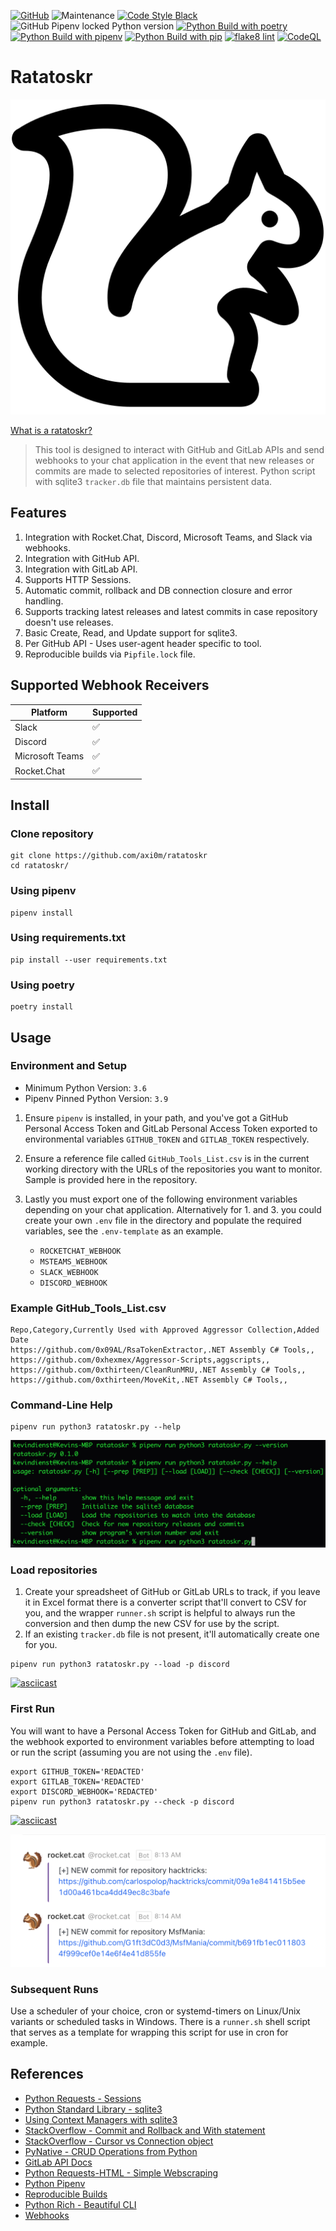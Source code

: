[![GitHub](https://img.shields.io/github/license/axi0m/ratatoskr?color=bright-green&style=flat-square)](https://github.com/axi0m/ratatoskr/blob/main/LICENSE.md)
![Maintenance](https://img.shields.io/maintenance/yes/2023?style=flat-square)
[![Code Style Black](https://img.shields.io/badge/code%20style-black-000000.svg?style=flat-square)](https://github.com/psf/black)
![GitHub Pipenv locked Python version](https://img.shields.io/github/pipenv/locked/python-version/axi0m/ratatoskr?style=flat-square)
[![Python Build with poetry](https://github.com/axi0m/ratatoskr/actions/workflows/build-poetry.yml/badge.svg?style=flat-square)](https://github.com/axi0m/ratatoskr/actions/workflows/build-poetry.yml)
[![Python Build with pipenv](https://github.com/axi0m/ratatoskr/actions/workflows/build-pipenv.yml/badge.svg?style=flat-square)](https://github.com/axi0m/ratatoskr/actions/workflows/build-pipenv.yml)
[![Python Build with pip](https://github.com/axi0m/ratatoskr/actions/workflows/build-pip.yml/badge.svg?style=flat-square)](https://github.com/axi0m/ratatoskr/actions/workflows/build-pip.yml)
[![flake8 lint](https://github.com/axi0m/ratatoskr/actions/workflows/flake8-lint.yml/badge.svg?style=flat-square)](https://github.com/axi0m/ratatoskr/actions/workflows/flake8-lint.yml)
[![CodeQL](https://github.com/axi0m/ratatoskr/actions/workflows/codeql.yml/badge.svg)](https://github.com/axi0m/ratatoskr/actions/workflows/codeql.yml)

# Ratatoskr #

![squirrel-image](images/noun-squirrel-1092288_512x512.png)

[What is a ratatoskr?](https://en.wikipedia.org/wiki/Ratatoskr)

> This tool is designed to interact with GitHub and GitLab APIs and send webhooks to your chat application in the event that new releases or commits are made to selected repositories of interest.
> Python script with sqlite3 `tracker.db` file that maintains persistent data.

## Features ##

1. Integration with Rocket.Chat, Discord, Microsoft Teams, and Slack via webhooks.
2. Integration with GitHub API.
3. Integration with GitLab API.
4. Supports HTTP Sessions.
5. Automatic commit, rollback and DB connection closure and error handling.
6. Supports tracking latest releases and latest commits in case repository doesn't use releases.
7. Basic Create, Read, and Update support for sqlite3.
8. Per GitHub API - Uses user-agent header specific to tool.
9. Reproducible builds via `Pipfile.lock` file.

## Supported Webhook Receivers ##

| Platform        | Supported |
|-----------------|-----------|
| Slack           | ✅        |
| Discord         | ✅        |
| Microsoft Teams | ✅        |
| Rocket.Chat     | ✅        |

## Install ##

### Clone repository ###

```shell
git clone https://github.com/axi0m/ratatoskr
cd ratatoskr/
```

### Using pipenv ###

```shell
pipenv install
```

### Using requirements.txt ###

```shell
pip install --user requirements.txt
```

### Using poetry ###

```shell
poetry install
```

## Usage ##

### Environment and Setup ###

  - Minimum Python Version: `3.6`
  - Pipenv Pinned Python Version: `3.9`

1. Ensure `pipenv` is installed, in your path, and you've got a GitHub Personal Access Token and GitLab Personal Access Token exported to environmental variables `GITHUB_TOKEN` and `GITLAB_TOKEN` respectively.
2. Ensure a reference file called `GitHub_Tools_List.csv` is in the current working directory with the URLs of the repositories you want to monitor. Sample is provided here in the repository.
3. Lastly you must export one of the following environment variables depending on your chat application. Alternatively for 1. and 3. you could create your own `.env` file in the directory and populate the required
variables, see the `.env-template` as an example.

   - `ROCKETCHAT_WEBHOOK`
   - `MSTEAMS_WEBHOOK`
   - `SLACK_WEBHOOK`
   - `DISCORD_WEBHOOK`

### Example GitHub_Tools_List.csv ###

```csv
Repo,Category,Currently Used with Approved Aggressor Collection,Added Date
https://github.com/0x09AL/RsaTokenExtractor,.NET Assembly C# Tools,,
https://github.com/0xhexmex/Aggressor-Scripts,aggscripts,,
https://github.com/0xthirteen/CleanRunMRU,.NET Assembly C# Tools,,
https://github.com/0xthirteen/MoveKit,.NET Assembly C# Tools,,
```

### Command-Line Help ###

```shell
pipenv run python3 ratatoskr.py --help
```

![help](images/help_output.png)

### Load repositories ###

1. Create your spreadsheet of GitHub or GitLab URLs to track, if you leave it in Excel format there is a converter script that'll convert to CSV for you, and the wrapper `runner.sh` script is helpful to always run the conversion and then dump the new CSV for use by the script.
2. If an existing `tracker.db` file is not present, it'll automatically create one for you.

```shell
pipenv run python3 ratatoskr.py --load -p discord
```

[![asciicast](https://asciinema.org/a/510231.png)](https://asciinema.org/a/510231)

### First Run ###

You will want to have a Personal Access Token for GitHub and GitLab, and the webhook exported to environment variables before attempting to load or run the script (assuming you are not using the `.env` file).

```shell
export GITHUB_TOKEN='REDACTED'
export GITLAB_TOKEN='REDACTED'
export DISCORD_WEBHOOK='REDACTED'
pipenv run python3 ratatoskr.py --check -p discord
```

[![asciicast](https://asciinema.org/a/510042.png)](https://asciinema.org/a/510042)

![alerts](images/alerts.png)

### Subsequent Runs ###

Use a scheduler of your choice, cron or systemd-timers on Linux/Unix variants or scheduled tasks in Windows.
There is a `runner.sh` shell script that serves as a template for wrapping this script for use in cron for example.

## References ##

- [Python Requests - Sessions](https://docs.python-requests.org/en/master/user/advanced/#session-objects)
- [Python Standard Library - sqlite3](https://docs.python.org/3/library/sqlite3.html)
- [Using Context Managers with sqlite3](https://docs.python.org/2/library/sqlite3.html#using-the-connection-as-a-context-manager)
- [StackOverflow - Commit and Rollback and With statement](https://stackoverflow.com/questions/19522505/using-sqlite3-in-python-with-with-keyword)
- [StackOverflow - Cursor vs Connection object](https://stackoverflow.com/questions/6318126/why-do-you-need-to-create-a-cursor-when-querying-a-sqlite-database)
- [PyNative - CRUD Operations from Python](https://pynative.com/python-sqlite/#h-perform-sqlite-crud-operations-from-python)
- [GitLab API Docs](https://docs.gitlab.com/ee/api/api_resources.html)
- [Python Requests-HTML - Simple Webscraping](https://docs.python-requests.org/projects/requests-html/en/latest/)
- [Python Pipenv](https://pipenv.pypa.io/en/latest/)
- [Reproducible Builds](https://reproducible-builds.org/)
- [Python Rich - Beautiful CLI](https://github.com/willmcgugan/rich)
- [Webhooks](https://en.wikipedia.org/wiki/Webhook)

